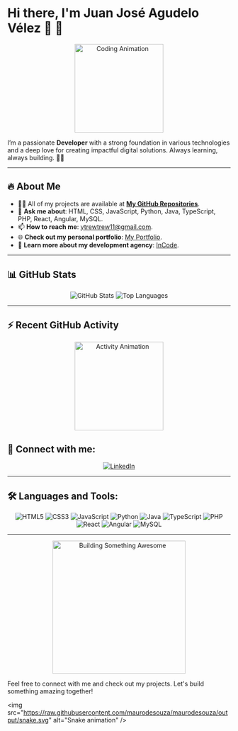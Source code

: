 # Hi there, I'm **Juan José Agudelo Vélez** 👋 🚀

<p align="center">
    <img src="https://media.giphy.com/media/HscDLzkO8EOTmgkhQP/giphy.gif?cid=ecf05e47nrcfbk1c8zrea32cru3fj5qym1qkgvh59efy29ki&ep=v1_gifs_search&rid=giphy.gif&ct=g" alt="Coding Animation" width="200"/>
</p>

I’m a passionate **Developer** with a strong foundation in various technologies and a deep love for creating impactful digital solutions. Always learning, always building. 🧑‍💻

---

## 🔥 About Me
- 👨‍💻 All of my projects are available at **[My GitHub Repositories](https://github.com/Pastu17)**.
- 💬 **Ask me about**: HTML, CSS, JavaScript, Python, Java, TypeScript, PHP, React, Angular, MySQL.
- 📫 **How to reach me**: [ytrewtrew11@gmail.com](mailto:Josefovelez22@gmail.com).
- 🌐 **Check out my personal portfolio**: [My Portfolio](https://pastuporta-170224.vercel.app/#).
- 💼 **Learn more about my development agency**: [InCode](https://incode-three.vercel.app/index.html).

---

## 📊 GitHub Stats
<p align="center">
    <img src="https://github-readme-stats.vercel.app/api?username=Pastu17&show_icons=true&theme=radical" alt="GitHub Stats" />
    <img src="https://github-readme-stats.vercel.app/api/top-langs/?username=Pastu17&layout=compact&theme=radical" alt="Top Languages" />
</p>

---

## ⚡ Recent GitHub Activity
<p align="center">
    <img src="https://media.giphy.com/media/liRTgRfK9XljrH2EFt/giphy.gif?cid=ecf05e479r3opryx6huhcvq2cllxc6grj81m8is4qzhm6a0j&ep=v1_gifs_search&rid=giphy.gif&ct=g" alt="Activity Animation" width="200"/>
</p>

## 🔗 Connect with me:
<p align="center">
    <a href="https://www.linkedin.com/in/juan-jos%C3%A9-agudelo-v%C3%A9lez-38a216271/">
        <img src="https://img.shields.io/badge/LinkedIn-0077B5?style=for-the-badge&logo=linkedin&logoColor=white" alt="LinkedIn" />
    </a>
</p>

---

## 🛠️ Languages and Tools:
<p align="center">
    <img src="https://img.shields.io/badge/html5-%23E34F26.svg?style=for-the-badge&logo=html5&logoColor=white" alt="HTML5" />
    <img src="https://img.shields.io/badge/css3-%231572B6.svg?style=for-the-badge&logo=css3&logoColor=white" alt="CSS3" />
    <img src="https://img.shields.io/badge/javascript-%23F7DF1E.svg?style=for-the-badge&logo=javascript&logoColor=black" alt="JavaScript" />
    <img src="https://img.shields.io/badge/python-%233776AB.svg?style=for-the-badge&logo=python&logoColor=white" alt="Python" />
    <img src="https://img.shields.io/badge/java-%23007396.svg?style=for-the-badge&logo=java&logoColor=white" alt="Java" />
    <img src="https://img.shields.io/badge/typescript-%233178C6.svg?style=for-the-badge&logo=typescript&logoColor=white" alt="TypeScript" />
    <img src="https://img.shields.io/badge/php-%23777BB4.svg?style=for-the-badge&logo=php&logoColor=white" alt="PHP" />
    <img src="https://img.shields.io/badge/react-%2361DAFB.svg?style=for-the-badge&logo=react&logoColor=black" alt="React" />
    <img src="https://img.shields.io/badge/angular-%23DD0031.svg?style=for-the-badge&logo=angular&logoColor=white" alt="Angular" />
    <img src="https://img.shields.io/badge/mysql-%234479A1.svg?style=for-the-badge&logo=mysql&logoColor=white" alt="MySQL" />
</p>

---
<p align="center">
    <img src="https://media.giphy.com/media/6rOhtOcGJapBECjMkb/giphy.gif?cid=ecf05e47nrcfbk1c8zrea32cru3fj5qym1qkgvh59efy29ki&ep=v1_gifs_search&rid=giphy.gif&ct=g" alt="Building Something Awesome" width="300"/>
</p>
Feel free to connect with me and check out my projects. Let's build something amazing together!

<img src="https://raw.githubusercontent.com/maurodesouza/maurodesouza/output/snake.svg" alt="Snake animation" />
